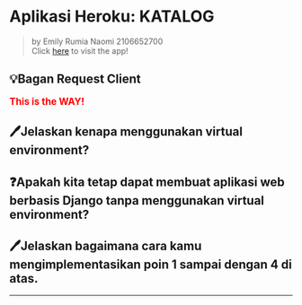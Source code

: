 # Aplikasi Heroku: KATALOG
> by Emily Rumia Naomi 2106652700 <br>
Click [here](https://tugas2katalog.herokuapp.com/katalog/) to visit the app!

## 💡Bagan Request Client

<span style="color:red; font-weight:bold; font-size:larger;">This is the WAY!</span>

## 🖊Jelaskan kenapa menggunakan virtual environment?


## ❓Apakah kita tetap dapat membuat aplikasi web berbasis Django tanpa menggunakan virtual environment?


## 🖊Jelaskan bagaimana cara kamu mengimplementasikan poin 1 sampai dengan 4 di atas.


<hr>
